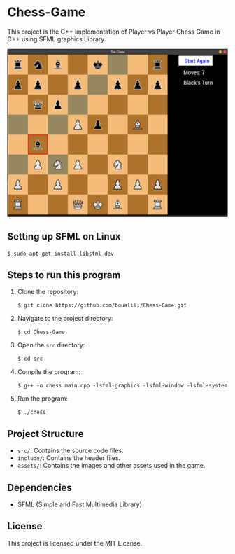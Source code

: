 # Chess-Game

 This project is the C++ implementation of Player vs Player Chess Game in C++ using SFML graphics Library. 

 ![Sample Image](a.png)

 ## Setting up SFML on Linux

 ```
 $ sudo apt-get install libsfml-dev
 ```
 
## Steps to run this program

1. Clone the repository:
   ```
   $ git clone https://github.com/boualili/Chess-Game.git
   ```

2. Navigate to the project directory:
   ```
   $ cd Chess-Game
   ```

3. Open the `src` directory:
   ```
   $ cd src
   ```

4. Compile the program:
   ```
   $ g++ -o chess main.cpp -lsfml-graphics -lsfml-window -lsfml-system
   ```

5. Run the program:
   ```
   $ ./chess
   ```

## Project Structure

- `src/`: Contains the source code files.
- `include/`: Contains the header files.
- `assets/`: Contains the images and other assets used in the game.

## Dependencies

- SFML (Simple and Fast Multimedia Library)

## License

This project is licensed under the MIT License.


